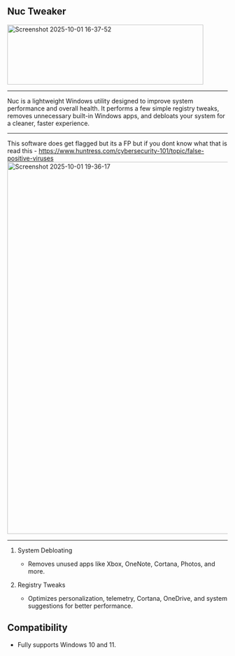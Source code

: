 ## Nuc Tweaker
<img width="448" height="137" alt="Screenshot 2025-10-01 16-37-52" src="https://github.com/user-attachments/assets/f9864469-5280-49b8-925a-d646173ca6ee" />

---
Nuc is a lightweight Windows utility designed to improve system performance and overall health. 
It performs a few simple registry tweaks, removes unnecessary built-in Windows apps, 
and debloats your system for a cleaner, faster experience.

---

This software does get flagged but its a FP 
but if you dont know what that is read this - https://www.huntress.com/cybersecurity-101/topic/false-positive-viruses
<img width="1345" height="851" alt="Screenshot 2025-10-01 19-36-17" src="https://github.com/user-attachments/assets/567fd900-343d-4bad-825c-3789625a77be" />

---


1. System Debloating
   - Removes unused apps like Xbox, OneNote, Cortana, Photos, and more.

2. Registry Tweaks
   - Optimizes personalization, telemetry, Cortana, OneDrive, and system suggestions 
     for better performance.

Compatibility
-------------
- Fully supports Windows 10 and 11.
